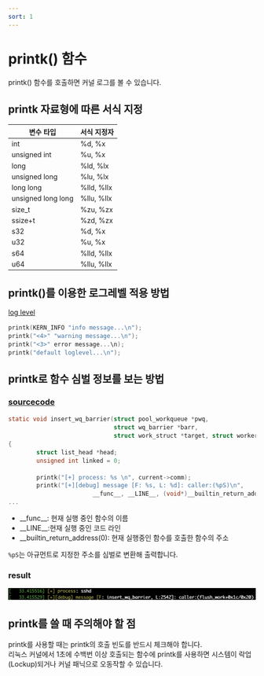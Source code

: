 ```yaml
---
sort: 1
---
```

# printk() 함수
printk() 함수를 호출하면 커널 로그를 볼 수 있습니다.
## printk 자료형에 따른 서식 지정

|변수 타입|서식 지정자|
|-------|---------|
|int|%d, %x|
|unsigned int|%u, %x|
|long|%ld, %lx|
|unsigned long|%lu, %lx|
|long long|%lld, %llx|
|unsigned long long|%llu, %llx|
|size_t|%zu, %zx|
|ssize+t|%zd, %zx|
|s32|%d, %x|
|u32|%u, %x|
|s64|%lld, %llx|
|u64|%llu, %llx|

## printk()를 이용한 로그레벨 적용 방법
[log level](/README.md#%EB%A6%AC%EB%88%85%EC%8A%A4%EC%97%90%EC%84%9C%EC%9D%98-%EB%A1%9C%EA%B7%B8-%EB%A0%88%EB%B2%A8linuxkernelh)
```c
printk(KERN_INFO "info message...\n");
printk("<4>" "warning message...\n");
printk("<3>" error message...\n);
printk("default loglevel...\n");
```
## printk로 함수 심벌 정보를 보는 방법
### [sourcecode](https://github.com/raspberrypi/linux/blob/rpi-4.19.y/kernel/workqueue.c)
```c
static void insert_wq_barrier(struct pool_workqueue *pwq,
                              struct wq_barrier *barr,
                              struct work_struct *target, struct worker *worker)
{
        struct list_head *head;
        unsigned int linked = 0;

        printk("[+] process: %s \n", current->comm);
        printk("[+][debug] message [F: %s, L: %d]: caller:(%pS)\n",
                        __func__, __LINE__, (void*)__builtin_return_address(0));
...
```
* \_\_func\_\_: 현재 실행 중인 함수의 이름
* \_\_LINE\_\_:현재 실행 중인 코드 라인
* \_\_builtin_return_address(0): 현재 실행중인 함수를 호출한 함수의 주소

`%pS`는 아규먼트로 지정한 주소를 심벌로 변환해 출력합니다.
### result
![printk](../../assets/images/../../../assets/images/linux/kernel/trace/printk.jpg)
## printk를 쓸 때 주의해야 할 점
printk를 사용할 때는 printk의 호출 빈도를 반드시 체크해야 합니다. \
리눅스 커널에서 1초에 수백번 이상 호출되는 함수에 printk를 사용하면 시스템이 락업(Lockup)되거나 커널 패닉으로 오동작할 수 있습니다.
